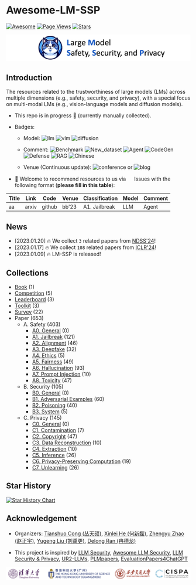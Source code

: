 # Awesome-LM-SSP

[![Awesome](https://awesome.re/badge.svg)](https://awesome.re)
[![Page Views](https://badges.toozhao.com/badges/01HMRJE3211AJ2QD2X9AKTQG67/blue.svg)](.)
[![Stars](https://img.shields.io/github/stars/ThuCCSLab/Awesome-LM-SSP)](.)

[<img src="figure/title_new.png" alt="Awesome-LM-SSP" width="1000" height="auto" class="center">](.)

## Introduction 
The resources related to the trustworthiness of large models (LMs) across multiple dimensions (e.g., safety, security, and privacy),                  with a special focus on multi-modal LMs (e.g., vision-language models and diffusion models). 

- This repo is in progress :seedling: (currently manually collected).
- Badges: 

    - Model: ![llm](https://img.shields.io/badge/llm-589cf4) ![vlm](https://img.shields.io/badge/vlm-c7688b)  ![diffusion](https://img.shields.io/badge/diffusion-a99cf4) 

    - Comment: ![Benchmark](https://img.shields.io/badge/Benchmark-87b800) ![New_dataset](https://img.shields.io/badge/New_dataset-87b800) ![Agent](https://img.shields.io/badge/Agent-87b800)                 ![CodeGen](https://img.shields.io/badge/CodeGen-87b800) ![Defense](https://img.shields.io/badge/Defense-87b800) ![RAG](https://img.shields.io/badge/RAG-87b800) ![Chinese](https://img.shields.io/badge/Chinese-87b800) 

   - Venue (Continuous update): ![conference](https://img.shields.io/badge/conference-f1b800) or ![blog](https://img.shields.io/badge/blog-f1b800)

- :sunflower: Welcome to recommend resources to us via <a href="https://github.com/ThuCCSLab/Awesome-LM-SSP/issues"> <img src="https://icons.iconarchive.com/icons/github/octicons/128/issue-opened-16-icon.png" width="15" height="15"></a> Issues with the following format (**please fill in this table**): 

| Title | Link  | Code |   Venue |  Classification |  Model | Comment | 
| ---- |---- |---- |---- |---- |----|----| 
| aa |  arxiv | github  | bb'23    |  A1. Jailbreak | LLM  | Agent | 

## News
- [2023.01.20] :fire: We collect `3` related papers from [NDSS'24](https://www.ndss-symposium.org/ndss2024/accepted-papers/)!
- [2023.01.17] :fire: We collect `108` related papers from [ICLR'24](https://openreview.net/group?id=ICLR.cc/2024/Conference)!
- [2023.01.09] :fire: LM-SSP is released!

## Collections
- [Book](collection/book.md) (1)
- [Competition](collection/competition.md) (5)
- [Leaderboard](collection/leaderboard.md) (3)
- [Toolkit](collection/toolkit.md) (3)
- [Survey](collection/survey.md) (22)
- Paper (653)
    - A. Safety (403)
        - [A0. General](collection/paper/safety/general.md) (0)
        - [A1. Jailbreak](collection/paper/safety/jailbreak.md) (121)
        - [A2. Alignment](collection/paper/safety/alignment.md) (46)
        - [A3. Deepfake](collection/paper/safety/deepfake.md) (32)
        - [A4. Ethics](collection/paper/safety/ethics.md) (5)
        - [A5. Fairness](collection/paper/safety/fairness.md) (49)
        - [A6. Hallucination](collection/paper/safety/hallucination.md) (93)
        - [A7. Prompt Injection](collection/paper/safety/prompt_injection.md) (10)
        - [A8. Toxicity](collection/paper/safety/toxicity.md) (47)
    - B. Security (105)
        - [B0. General](collection/paper/security/general.md) (0)
        - [B1. Adversarial Examples](collection/paper/security/adversarial_examples.md) (60)
        - [B2. Poisoning](collection/paper/security/poisoning.md) (40)
        - [B3. System](collection/paper/security/system.md) (5)
    - C. Privacy (145)
        - [C0. General](collection/paper/privacy/general.md) (0)
        - [C1. Contamination](collection/paper/privacy/contamination.md) (7)
        - [C2. Copyright](collection/paper/privacy/copyright.md) (47)
        - [C3. Data Reconstruction](collection/paper/privacy/data_reconstruction.md) (10)
        - [C4. Extraction](collection/paper/privacy/extraction.md) (10)
        - [C5. Inference](collection/paper/privacy/inference.md) (26)
        - [C6. Privacy-Preserving Computation](collection/paper/privacy/privacy-preserving_computation.md) (19)
        - [C7. Unlearning](collection/paper/privacy/unlearning.md) (26)

## Star History

[![Star History Chart](https://api.star-history.com/svg?repos=ThuCCSLab/Awesome-LM-SSP&type=Date)](https://star-history.com/#ThuCCSLab/Awesome-LM-SSP&Date)

## Acknowledgement

- Organizers: [Tianshuo Cong (丛天硕)](https://tianshuocong.github.io/), [Xinlei He (何新磊)](https://xinleihe.github.io/), [Zhengyu Zhao (赵正宇)](https://zhengyuzhao.github.io/), [Yugeng Liu (刘禹更)](https://liu.ai/), [Delong Ran (冉德龙)](https://github.com/eggry)

- This project is inspired by [LLM Security](https://llmsecurity.net/), [Awesome LLM Security](https://github.com/corca-ai/awesome-llm-security), [LLM Security & Privacy](https://github.com/chawins/llm-sp),             [UR2-LLMs](https://github.com/jxzhangjhu/Awesome-LLM-Uncertainty-Reliability-Robustness), [PLMpapers](https://github.com/thunlp/PLMpapers), [EvaluationPapers4ChatGPT](https://github.com/THU-KEG/EvaluationPapers4ChatGPT)

<p align="center"><img src="figure/logo.png" width="900" /></p>
